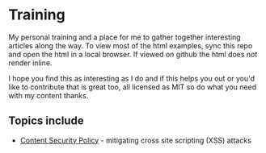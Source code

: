 # Training

My personal training and a place for me to gather together interesting articles along the way. To view most of the html examples, sync this repo and open the html in a local browser. If viewed on github the html does not render inline.

I hope you find this as interesting as I do and if this helps you out or you'd like to contribute that is great too, all licensed as MIT so do what you need with my content thanks.

## Topics include

- [Content Security Policy](./security/ContentSecurityPolicy/csp-sri-enforcement.html) - mitigating cross site scripting (XSS) attacks
